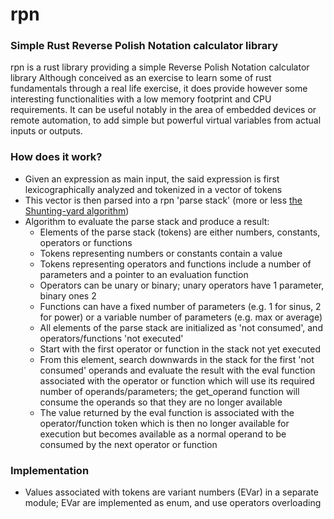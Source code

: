 # rpn
### Simple Rust Reverse Polish Notation calculator library
rpn is a rust library providing a simple Reverse Polish Notation calculator library
Although conceived as an exercise to learn some of rust fundamentals through a real life exercise, it does provide however some interesting functionalities with a low memory footprint and CPU requirements. It can be useful notably in the area of embedded devices or remote automation, to add simple but powerful virtual variables from actual inputs or outputs.

### How does it work?
- Given an expression as main input, the said expression is first lexicographically analyzed and tokenized in a vector of tokens
- This vector is then parsed into a rpn 'parse stack' (more or less [the Shunting-yard algorithm](https://en.wikipedia.org/wiki/Shunting-yard_algorithm))
- Algorithm to evaluate the parse stack and produce a result:
  - Elements of the parse stack (tokens) are either numbers, constants, operators or functions
  - Tokens representing numbers or constants contain a value
  - Tokens representing operators and functions include a number of parameters and a pointer to an evaluation function
  - Operators can be unary or binary; unary operators have 1 parameter, binary ones 2
  - Functions can have a fixed number of parameters (e.g. 1 for sinus, 2 for power) or a variable number of parameters (e.g. max or average)
  - All elements of the parse stack are initialized as 'not consumed', and operators/functions 'not executed'
  - Start with the first operator or function in the stack not yet executed
  - From this element, search downwards in the stack for the first 'not consumed' operands and evaluate the result with the eval function associated with the operator or function which will use its required number of operands/parameters; the get_operand function will consume the operands so that they are no longer available
  - The value returned by the eval function is associated with the operator/function token which is then no longer available for execution but becomes available as a normal operand to be consumed by the next operator or function

### Implementation
- Values associated with tokens are variant numbers (EVar) in a separate module; EVar are implemented as enum, and use operators overloading



